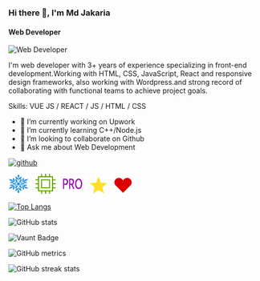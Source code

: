 ### Hi there 👋, I'm Md Jakaria
#### Web Developer 
![Web Developer ](https://scontent.fdac24-4.fna.fbcdn.net/v/t1.6435-9/58380127_2008126549496326_431751157933670400_n.jpg?_nc_cat=107&ccb=1-7&_nc_sid=7a1959&_nc_eui2=AeEjzREmO6J_OVE-KjXTTASrpHNmWxlBmoekc2ZbGUGah4Q1ckh-eDDwo5iInFOUX953fh4Kk172nyKV38jlFaAf&_nc_ohc=F5u8B8CjDlkAX8QvGEM&_nc_ht=scontent.fdac24-4.fna&oh=00_AfA8ijATfjxCgxf2iKYFVoub1o6UlKZruAv_tKATdzH_Iw&oe=65F44D0C)

I'm web developer with 3+ years of experience specializing in front-end development.Working with HTML, CSS, JavaScript, React and responsive design frameworks, also working with Wordpress.and strong record of collaborating with functional teams to achieve project goals.

Skills: VUE JS / REACT / JS / HTML / CSS

- 🔭 I’m currently working on Upwork 
- 🌱 I’m currently learning C++/Node.js 
- 👯 I’m looking to collaborate on Github 
- 💬 Ask me about Web Development  


[<img src='https://cdn.jsdelivr.net/npm/simple-icons@3.0.1/icons/github.svg' alt='github' height='40'>](https://github.com/Joy209422600)  

<a href='https://archiveprogram.github.com/'><img src='https://raw.githubusercontent.com/acervenky/animated-github-badges/master/assets/acbadge.gif' width='40' height='40'></a> <a href='https://docs.github.com/en/developers'><img src='https://raw.githubusercontent.com/acervenky/animated-github-badges/master/assets/devbadge.gif' width='40' height='40'></a> <a href='https://github.com/pricing'><img src='https://raw.githubusercontent.com/acervenky/animated-github-badges/master/assets/pro.gif' width='40' height='40'></a> <a href='https://stars.github.com/'><img src='https://raw.githubusercontent.com/acervenky/animated-github-badges/master/assets/starbadge.gif' width='35' height='35'></a> <a href='https://docs.github.com/en/github/supporting-the-open-source-community-with-github-sponsors'><img src='https://raw.githubusercontent.com/acervenky/animated-github-badges/master/assets/sponsorbadge.gif' width='35' height='35'></a> 

[![Top Langs](https://github-readme-stats.vercel.app/api/top-langs/?username=Joy209422600)](https://github.com/anuraghazra/github-readme-stats)

![GitHub stats](https://github-readme-stats.vercel.app/api?username=Joy209422600&show_icons=true)  

![Vaunt Badge](https://api.vaunt.dev/v1/github/entities/Joy209422600/contributions?format=svg&private=false)  

![GitHub metrics](https://metrics.lecoq.io/Joy209422600)  

![GitHub streak stats](https://streak-stats.demolab.com/?user=Joy209422600)  


